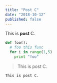```yaml
---
title: "Post C"
date: "2018-10-12"
published: false
---
```


This is **post** C.

```python
def foo():
  # foo this func
  for i in range(1,5)
    print "foo"
```

> This is post C.

`This is post C.`

